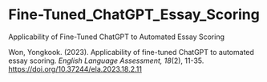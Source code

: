 # Fine-Tuned_ChatGPT_Essay_Scoring
Applicability of Fine-Tuned ChatGPT to Automated Essay Scoring 

Won, Yongkook. (2023). Applicability of fine-tuned ChatGPT to automated essay scoring. *English Language Assessment, 18*(2), 11-35. https://doi.org/10.37244/ela.2023.18.2.11 


